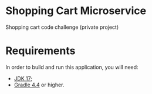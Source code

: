 # Shopping Cart Microservice

Shopping cart code challenge (private project)

# Requirements

In order to build and run this application, you will need:

- [JDK 17](https://openjdk.org/projects/jdk/17/);
- [Gradle 4.4](https://docs.gradle.org/4.4.1/release-notes.html) or higher.

